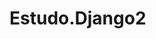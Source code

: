 # Estudo.Django2
 

<!-- python3 -m venv ./venv ## cria pasta venv -->

<!-- source venv/bin/activate ## ativa ambiente (linux e mac) -->

<!-- .venv\Scripts\activate.bat ## ativa ambiente no windows (powershell) -->

<!-- pip install - r requirements.txt ## baixa os requirements.txt -->

<!-- ------------------------------------------------------------------------------------------------------------- -->

<!-- python manage.py runserver ##rodar servidor -->

<!-- python manage.py makemigrations ## criar migrações -->

<!-- python manage.py migrate ## migrar para banco -->

<!-- python manage.py flush ## limpar banco -->

<!-- python manage.py createsuperuser ## criar usuário admin -->

